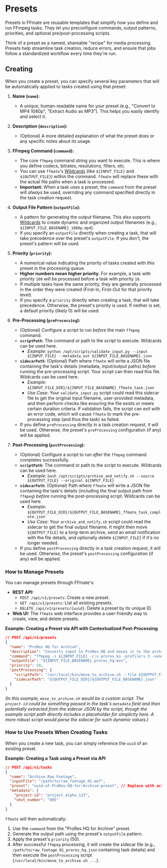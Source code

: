 # Presets

Presets in FFmate are reusable templates that simplify how you define and run FFmpeg tasks.
They let you preconfigure commands, output patterns, priorities, and optional pre/post-processing scripts.

Think of a preset as a named, shareable "recipe" for media processing. Presets help streamline task creation, reduce errors, and ensure that jobs follow a standardized workflow every time they're run.

## Creating 

When you create a preset, you can specify several key parameters that will be automatically applied to tasks created using that preset:

1.  **Name (`name`):**
    *   A unique, human-readable name for your preset (e.g., "Convert to MP4 1080p", "Extract Audio as MP3"). This helps you easily identify and select it.

2.  **Description (`description`):**
    *   (Optional) A more detailed explanation of what the preset does or any specific notes about its usage.

3.  **FFmpeg Command (`command`):**
    *   The core `ffmpeg` command string you want to execute. This is where you define codecs, bitrates, resolutions, filters, etc.
    *   You can use `ffmate`'s [Wildcards](#wildcards) (like `${INPUT_FILE}` and `${OUTPUT_FILE}`) within the command. `ffmate` will replace these with the actual file paths when a task is processed.
    *   **Important:** When a task uses a preset, the `command` from the preset will *always* be used, overriding any command specified directly in the task creation request.

4.  **Output File Pattern (`outputFile`):**
    *   A pattern for generating the output filename. This also supports [Wildcards](#wildcards) to create dynamic and organized output filenames (e.g., `${INPUT_FILE_BASENAME}_1080p.mp4`).
    *   If you specify an `outputFile` directly when creating a task, that will take precedence over the preset's `outputFile`. If you don't, the preset's pattern will be used.

5.  **Priority (`priority`):**
    *   A numerical value indicating the priority of tasks created with this preset in the processing queue.
    *   **Higher numbers mean higher priority.** For example, a task with priority `100` will be processed before a task with priority `10`.
    *   If multiple tasks have the same priority, they are generally processed in the order they were created (First-In, First-Out for that priority level).
    *   If you specify a `priority` directly when creating a task, that will take precedence. Otherwise, the preset's priority is used. If neither is set, a default priority (likely 0) will be used.

6.  **Pre-Processing (`preProcessing`):**
    *   (Optional) Configure a script to run *before* the main `ffmpeg` command.
    *   **`scriptPath`**: The command or path to the script to execute. Wildcards can be used here.
        *   *Example*: `python /opt/scripts/validate_input.py --input ${INPUT_FILE} --metadata_out ${INPUT_FILE_BASENAME}.json`
    *   **`sidecarPath`**: (Optional) Path where `ffmate` will write a JSON file containing the task's details (metadata, input/output paths) *before* running the pre-processing script. Your script can then read this file. Wildcards can be used here.
        *   *Example*: `${INPUT_FILE_DIR}/${INPUT_FILE_BASENAME}_ffmate_task.json`
        *   *Use Case*: Your `validate_input.py` script could read this sidecar file to get the original input filename, user-provided metadata, and then perform checks like ensuring the file exists or meets certain duration criteria. If validation fails, the script can exit with an error code, which will cause `ffmate` to mark the pre-processing step (and thus the task) as failed.
    *   If you define `preProcessing` directly in a task creation request, it will be used. Otherwise, the preset's `preProcessing` configuration (if any) will be applied.

7.  **Post-Processing (`postProcessing`):**
    *   (Optional) Configure a script to run *after* the `ffmpeg` command completes successfully.
    *   **`scriptPath`**: The command or path to the script to execute. Wildcards can be used here.
        *   *Example*: `bash /opt/scripts/archive_and_notify.sh --source ${OUTPUT_FILE} --original ${INPUT_FILE}`
    *   **`sidecarPath`**: (Optional) Path where `ffmate` will write a JSON file containing the task's details (including the final output path from `ffmpeg`) *before* running the post-processing script. Wildcards can be used here.
        *   *Example*: `${OUTPUT_FILE_DIR}/${OUTPUT_FILE_BASENAME}_ffmate_task_complete.json`
        *   *Use Case*: Your `archive_and_notify.sh` script could read the sidecar to get the final output filename. It might then move `${OUTPUT_FILE}` to a long-term archive, send an email notification with the file details, and optionally delete `${INPUT_FILE}` if it's no longer needed.
    *   If you define `postProcessing` directly in a task creation request, it will be used. Otherwise, the preset's `postProcessing` configuration (if any) will be applied.

### How to Manage Presets

You can manage presets through FFmate's:

*   **REST API:**
    *   `POST /api/v1/presets`: Create a new preset.
    *   `GET /api/v1/presets`: List all existing presets.
    *   `DELETE /api/v1/presets/{uuid}`: Delete a preset by its unique ID.
*   **Web UI:** The `ffmate` web interface provides a user-friendly way to create, view, and delete presets.

**Example: Creating a Preset via API with Contextualized Post-Processing**

```json
// POST /api/v1/presets
{
  "name": "ProRes HQ for Archive",
  "description": "Converts input to ProRes HQ and moves it to the archive.",
  "command": "ffmpeg -i ${INPUT_FILE} -c:v prores_ks -profile:v 3 -vendor apl0 -bits_per_mb 8000 -pix_fmt yuv422p10le -c:a pcm_s16le ${OUTPUT_FILE}",
  "outputFile": "${INPUT_FILE_BASENAME}_prores_hq.mov",
  "priority": 50,
  "postProcessing": {
    "scriptPath": "/usr/local/bin/move_to_archive.sh --file ${OUTPUT_FILE} --project-id some_project_id_from_metadata",
    "sidecarPath": "${OUTPUT_FILE_DIR}/${OUTPUT_FILE_BASENAME}.json"
  }
}
```
*(In this example, `move_to_archive.sh` would be a custom script. The `project-id` could be something passed in the task's `metadata` field and then potentially extracted from the sidecar JSON by the script, though the example script path directly includes a placeholder for simplicity here. A more robust script would parse the sidecar for such dynamic values.)*

### How to Use Presets When Creating Tasks

When you create a new task, you can simply reference the `uuid` of an existing preset.

**Example: Creating a Task using a Preset via API**

```json
// POST /api/v1/tasks
{
  "name": "Archive Raw Footage",
  "inputFile": "/path/to/raw_footage_01.mxf",
  "preset": "uuid-of-ProRes-HQ-for-Archive-preset", // Replace with actual preset UUID
  "metadata": {
    "project-id": "project_alpha_123",
    "shot_number": "005"
  }
}
```

`ffmate` will then automatically:
1.  Use the `command` from the "ProRes HQ for Archive" preset.
2.  Generate the output path using the preset's `outputFile` pattern.
3.  Apply the preset's `priority` (50).
4.  After successful `ffmpeg` processing, it will create the sidecar file (e.g., `/path/to/raw_footage_01_prores_hq.json` containing task details) and then execute the `postProcessing` script (`/usr/local/bin/move_to_archive.sh ...`).